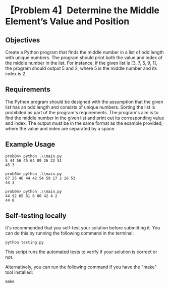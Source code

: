 # 【Problem 4】Determine the Middle Element’s Value and Position

## Objectives

Create a Python program that finds the middle number in a list of odd length with unique numbers. The program should print both the value and index of the middle number in the list. For instance, if the given list is [3, 7, 5, 9, 1], the program should output 5 and 2, where 5 is the middle number and its index is 2.

## Requirements

The Python program should be designed with the assumption that the given list has an odd length and consists of unique numbers. Sorting the list is prohibited as part of the program's requirements. The program's aim is to find the middle number in the given list and print out its corresponding value and index. The output must be in the same format as the example provided, where the value and index are separated by a space.

## Example Usage

```
prob04> python .\\main.py
5 44 56 45 64 89 26 23 51
45 3

prob04> python .\\main.py
67 25 46 44 42 54 59 17 2 20 53
44 3

prob04> python .\\main.py
44 92 65 61 6 80 42 4 2
44 0

```

## Self-testing locally
It's recommended that you self-test your solution before submitting it. You can do this by running the following command in the terminal:

```
python testing.py
```

This script runs the automated tests to verify if your solution is correct or not.

Alternatively, you can run the following command if you have the "make" tool installed:

```
make
```
